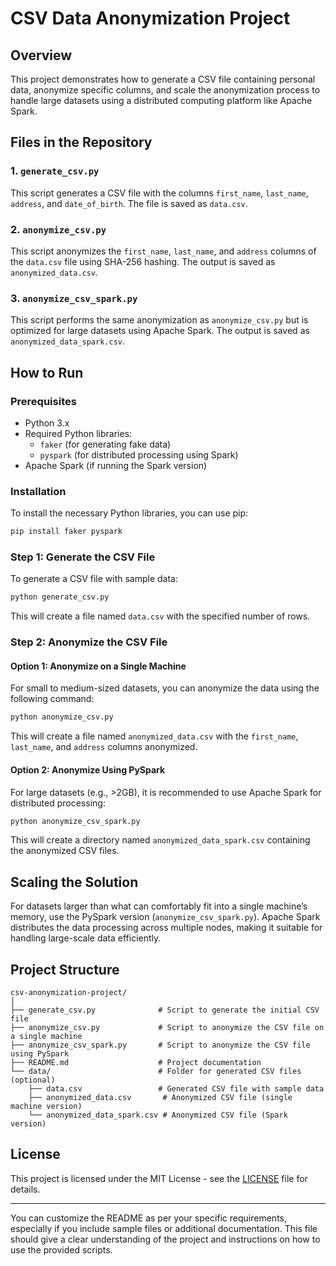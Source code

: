 # CSV Data Anonymization Project

## Overview
This project demonstrates how to generate a CSV file containing personal data, anonymize specific columns, and scale the anonymization process to handle large datasets using a distributed computing platform like Apache Spark.

## Files in the Repository

### 1. `generate_csv.py`
This script generates a CSV file with the columns `first_name`, `last_name`, `address`, and `date_of_birth`. The file is saved as `data.csv`.

### 2. `anonymize_csv.py`
This script anonymizes the `first_name`, `last_name`, and `address` columns of the `data.csv` file using SHA-256 hashing. The output is saved as `anonymized_data.csv`.

### 3. `anonymize_csv_spark.py`
This script performs the same anonymization as `anonymize_csv.py` but is optimized for large datasets using Apache Spark. The output is saved as `anonymized_data_spark.csv`.

## How to Run

### Prerequisites
- Python 3.x
- Required Python libraries:
  - `faker` (for generating fake data)
  - `pyspark` (for distributed processing using Spark)
- Apache Spark (if running the Spark version)

### Installation
To install the necessary Python libraries, you can use pip:

```sh
pip install faker pyspark
```

### Step 1: Generate the CSV File

To generate a CSV file with sample data:

```sh
python generate_csv.py
```

This will create a file named `data.csv` with the specified number of rows.

### Step 2: Anonymize the CSV File

#### Option 1: Anonymize on a Single Machine

For small to medium-sized datasets, you can anonymize the data using the following command:

```sh
python anonymize_csv.py
```

This will create a file named `anonymized_data.csv` with the `first_name`, `last_name`, and `address` columns anonymized.

#### Option 2: Anonymize Using PySpark

For large datasets (e.g., >2GB), it is recommended to use Apache Spark for distributed processing:

```sh
python anonymize_csv_spark.py
```

This will create a directory named `anonymized_data_spark.csv` containing the anonymized CSV files.

## Scaling the Solution

For datasets larger than what can comfortably fit into a single machine’s memory, use the PySpark version (`anonymize_csv_spark.py`). Apache Spark distributes the data processing across multiple nodes, making it suitable for handling large-scale data efficiently.

## Project Structure

```
csv-anonymization-project/
│
├── generate_csv.py              # Script to generate the initial CSV file
├── anonymize_csv.py             # Script to anonymize the CSV file on a single machine
├── anonymize_csv_spark.py       # Script to anonymize the CSV file using PySpark
├── README.md                    # Project documentation
└── data/                        # Folder for generated CSV files (optional)
    ├── data.csv                 # Generated CSV file with sample data
    ├── anonymized_data.csv       # Anonymized CSV file (single machine version)
    └── anonymized_data_spark.csv # Anonymized CSV file (Spark version)
```

## License
This project is licensed under the MIT License - see the [LICENSE](LICENSE) file for details.

---

You can customize the README as per your specific requirements, especially if you include sample files or additional documentation. This file should give a clear understanding of the project and instructions on how to use the provided scripts.
